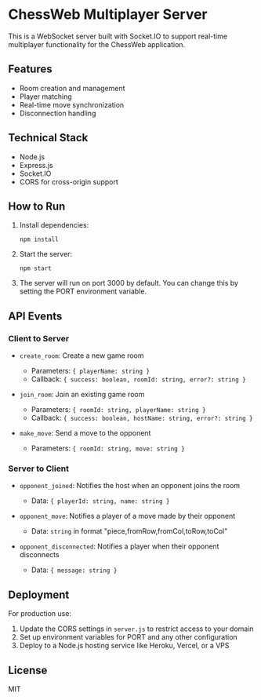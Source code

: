 # ChessWeb Multiplayer Server

This is a WebSocket server built with Socket.IO to support real-time multiplayer functionality for the ChessWeb application.

## Features

- Room creation and management
- Player matching
- Real-time move synchronization
- Disconnection handling

## Technical Stack

- Node.js
- Express.js
- Socket.IO
- CORS for cross-origin support

## How to Run

1. Install dependencies:
   ```
   npm install
   ```

2. Start the server:
   ```
   npm start
   ```

3. The server will run on port 3000 by default. You can change this by setting the PORT environment variable.

## API Events

### Client to Server

- `create_room`: Create a new game room
  - Parameters: `{ playerName: string }`
  - Callback: `{ success: boolean, roomId: string, error?: string }`

- `join_room`: Join an existing game room
  - Parameters: `{ roomId: string, playerName: string }`
  - Callback: `{ success: boolean, hostName: string, error?: string }`

- `make_move`: Send a move to the opponent
  - Parameters: `{ roomId: string, move: string }`

### Server to Client

- `opponent_joined`: Notifies the host when an opponent joins the room
  - Data: `{ playerId: string, name: string }`

- `opponent_move`: Notifies a player of a move made by their opponent
  - Data: `string` in format "piece,fromRow,fromCol,toRow,toCol"

- `opponent_disconnected`: Notifies a player when their opponent disconnects
  - Data: `{ message: string }`

## Deployment

For production use:

1. Update the CORS settings in `server.js` to restrict access to your domain
2. Set up environment variables for PORT and any other configuration
3. Deploy to a Node.js hosting service like Heroku, Vercel, or a VPS

## License

MIT
